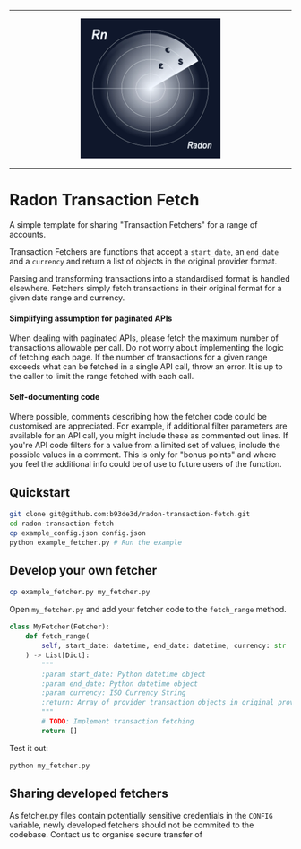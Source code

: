 
--- 

<p style="text-align: center">
    <img src="radon.webp" alt="My Image" style="max-width:250px;">
</p>

--- 

# Radon Transaction Fetch

A simple template for sharing "Transaction Fetchers" for a range of accounts.


Transaction Fetchers are functions that accept a `start_date`, an `end_date` and a `currency` and return a
list of objects in the original provider format.

Parsing and transforming transactions into a standardised format is handled elsewhere.
Fetchers simply fetch transactions in their original format for a given date range and currency.

#### Simplifying assumption for paginated APIs
When dealing with paginated APIs, please fetch the maximum number of transactions allowable per call.
Do not worry about implementing the logic of fetching each page. If the number of transactions for a given 
range exceeds what can be fetched in a single API call, throw an error.
It is up to the caller to limit the range fetched with each call.

#### Self-documenting code
Where possible, comments describing how the fetcher code could be customised are
appreciated. For example, if additional filter parameters are available for an API call, you might include these
as commented out lines. If you're API code filters for a value from a limited set of values,
include the possible values in a comment. This is only for "bonus points" and where you feel the additional info
could be of use to future users of the function.

## Quickstart

```sh
git clone git@github.com:b93de3d/radon-transaction-fetch.git
cd radon-transaction-fetch
cp example_config.json config.json
python example_fetcher.py # Run the example
```

## Develop your own fetcher
```sh
cp example_fetcher.py my_fetcher.py
```
Open `my_fetcher.py` and add your fetcher code to the `fetch_range` method.

```py
class MyFetcher(Fetcher):
    def fetch_range(
        self, start_date: datetime, end_date: datetime, currency: str
    ) -> List[Dict]:
        """
        :param start_date: Python datetime object
        :param end_date: Python datetime object
        :param currency: ISO Currency String
        :return: Array of provider transaction objects in original provider format
        """
        # TODO: Implement transaction fetching
        return []
```

Test it out:
```sh
python my_fetcher.py
```

## Sharing developed fetchers

As fetcher.py files contain potentially sensitive credentials in the `CONFIG` variable, newly developed fetchers should
not be commited to the codebase. Contact us to organise secure transfer of 
